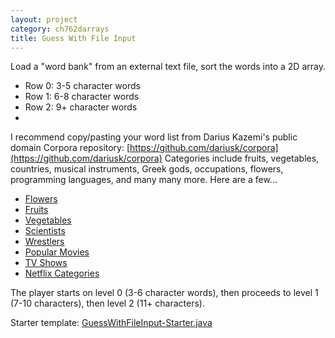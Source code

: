 ```yaml
---
layout: project
category: ch762darrays
title: Guess With File Input
---
```

Load a "word bank" from an external text file, sort the words into a 2D array.

- Row 0: 3-5 character words
- Row 1: 6-8 character words
- Row 2: 9+ character words
-
I recommend copy/pasting your word list from Darius Kazemi's public domain Corpora repository: [https://github.com/dariusk/corpora](https://github.com/dariusk/corpora) Categories include fruits, vegetables, countries, musical instruments, Greek gods, occupations, flowers, programming languages, and many many more. Here are a few...
- [Flowers](https://github.com/dariusk/corpora/blob/master/data/plants/flowers.json)
- [Fruits](https://github.com/dariusk/corpora/blob/master/data/foods/fruits.json)
- [Vegetables](https://github.com/dariusk/corpora/blob/master/data/foods/vegetables.json)
- [Scientists](https://github.com/dariusk/corpora/blob/master/data/humans/scientists.json)
- [Wrestlers](https://github.com/dariusk/corpora/blob/master/data/humans/wrestlers.json)
- [Popular Movies](https://github.com/dariusk/corpora/blob/master/data/film-tv/popular-movies.json)
- [TV Shows](https://github.com/dariusk/corpora/blob/master/data/film-tv/tv_shows.json)
- [Netflix Categories](https://github.com/dariusk/corpora/blob/master/data/film-tv/netflix-categories.json)


The player starts on level 0 (3-6 character words), then proceeds to level 1 (7-10 characters), then level 2 (11+ characters).

Starter template: [GuessWithFileInput-Starter.java](/apcsa\ch762darrays\GuessWithFileInput-Starter.java)
